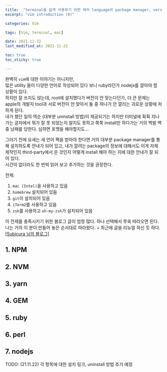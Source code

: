 ```yaml
---
title:  "terminal을 쉽게 사용하기 위한 여러 language의 package manager, version manager"
excerpt: "vim introduction (0)"

categories: Vim

tags: [Vim, terminal, mac]

date: 2021-11-22
last_modified_at: 2021-11-22

toc: true
toc_sticky: true

---
```


완벽히 `vim`에 대한 이야기는 아니지만,  
많은 utility 들이 다양한 언어로 작성되어 있다 보니 ruby라던가 nodejs를 깔아야 할 상황이 있다.  
하지만 잘 쓰지도 않는데, root에 설치했다가 버전이 안 맞는다던가, 더 큰 문제는 apple의 개발자 tool과 서로 버전이 안 맞아서 둘 중 하나가 안 깔리는 괴로운 상황에 처하게 된다.  
내가 했던 일의 역순 (대부분 uninstall 방법)이 제공되기는 하지만 터미널에 휙휙 지나가는 글자에서 뭐가 잘 못 되었는지 알지도 못하고 쭉쭉 install만 하다가는 거의 백발 백중 낭패를 당한다. 심하면 포맷을 해야할지도...

그러기 전에 요새는 새 언어 팩을 받아야 한다면 거의 대부분 package manager를 통해 설치하도록 안내가 되어 있고, 내가 깔려는 package의 정보에 대해서도 이게 자체 제작인지 third-party에서 온 것인지 어떻게 install 해야 하는 지에 대한 안내가 잘 되어 있다.  
시간이 없더라도 한 번씩 읽어 보고 추가하는 것을 권장한다.  

전제:

1. `mac (Intel)`을 사용하고 있음
2. `homebrew` 설치되어 있음
3. `git`이 설치되어 있음
4. `iTerm2`를 사용하고 있음
5. `zsh`를 사용하고 `oh-my-zsh`가 설치되어 있음

이 전제를 충족시키기 위한 블로그 글이 엄청 많다. 하나 선택해서 쭈욱 따라오면 된다.  
나는 거의 이 분이 만들어 놓은 순서대로 따라왔다. + 최근에 글을 리뉴얼 하신 듯 하다.  
[[Subicura 님의 블로그]](https://subicura.com/mac/dev/)

## 1. NPM

## 2. NVM

## 3. yarn

## 4. GEM

## 5. ruby

## 6. perl

## 7. nodejs

TODO: (21.11.22) 각 항목에 대한 설치 링크, uninstall 방법 추가 예정  
